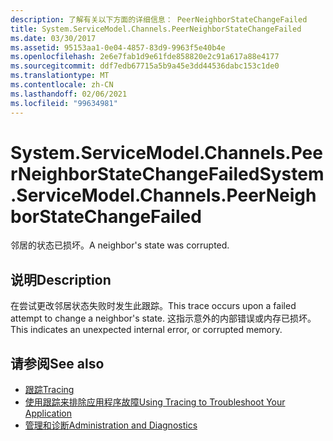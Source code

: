```yaml
---
description: 了解有关以下方面的详细信息： PeerNeighborStateChangeFailed
title: System.ServiceModel.Channels.PeerNeighborStateChangeFailed
ms.date: 03/30/2017
ms.assetid: 95153aa1-0e04-4857-83d9-9963f5e40b4e
ms.openlocfilehash: 2e6e7fab1d9e61fde858820e2c91a617a88e4177
ms.sourcegitcommit: ddf7edb67715a5b9a45e3dd44536dabc153c1de0
ms.translationtype: MT
ms.contentlocale: zh-CN
ms.lasthandoff: 02/06/2021
ms.locfileid: "99634981"
---
```

# <a name="systemservicemodelchannelspeerneighborstatechangefailed"></a><span data-ttu-id="919c6-103">System.ServiceModel.Channels.PeerNeighborStateChangeFailed</span><span class="sxs-lookup"><span data-stu-id="919c6-103">System.ServiceModel.Channels.PeerNeighborStateChangeFailed</span></span>

<span data-ttu-id="919c6-104">邻居的状态已损坏。</span><span class="sxs-lookup"><span data-stu-id="919c6-104">A neighbor's state was corrupted.</span></span>  
  
## <a name="description"></a><span data-ttu-id="919c6-105">说明</span><span class="sxs-lookup"><span data-stu-id="919c6-105">Description</span></span>  

 <span data-ttu-id="919c6-106">在尝试更改邻居状态失败时发生此跟踪。</span><span class="sxs-lookup"><span data-stu-id="919c6-106">This trace occurs upon a failed attempt to change a neighbor's state.</span></span> <span data-ttu-id="919c6-107">这指示意外的内部错误或内存已损坏。</span><span class="sxs-lookup"><span data-stu-id="919c6-107">This indicates an unexpected internal error, or corrupted memory.</span></span>  
  
## <a name="see-also"></a><span data-ttu-id="919c6-108">请参阅</span><span class="sxs-lookup"><span data-stu-id="919c6-108">See also</span></span>

- [<span data-ttu-id="919c6-109">跟踪</span><span class="sxs-lookup"><span data-stu-id="919c6-109">Tracing</span></span>](index.md)
- [<span data-ttu-id="919c6-110">使用跟踪来排除应用程序故障</span><span class="sxs-lookup"><span data-stu-id="919c6-110">Using Tracing to Troubleshoot Your Application</span></span>](using-tracing-to-troubleshoot-your-application.md)
- [<span data-ttu-id="919c6-111">管理和诊断</span><span class="sxs-lookup"><span data-stu-id="919c6-111">Administration and Diagnostics</span></span>](../index.md)

